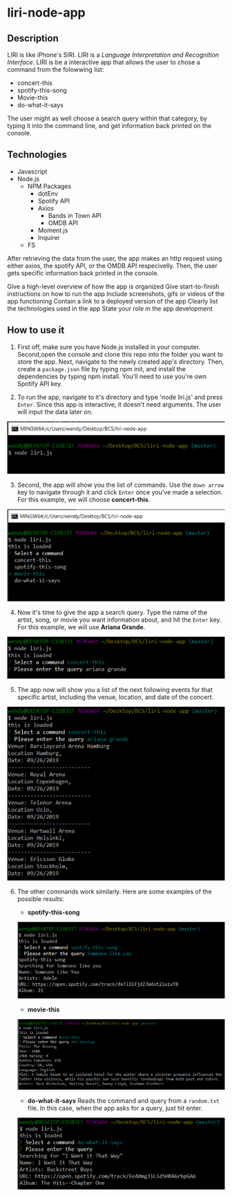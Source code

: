 # liri-node-app

## Description

LIRI is like iPhone's SIRI. LIRI is a *Language Interpretation and Recognition Interface*. LIRI is be a interactive app that allows the user to chose a command from the folowwing list:

* concert-this
* spotify-this-song
* Movie-this
* do-what-it-says

The user might as well choose a search query within that category, by typing it into the command line, and get information back printed on the console.

## Technologies

* Javascript
* Node.js
    * NPM Packages
        * dotEnv
        * Spotify API
        * Axios
            * Bands in Town API
            * OMDB API
        * Moment.js
        * Inquirer
    * FS

After retrieving the data from the user, the app makes an http request using either axios, the spotify API, or the OMDB API respecivelly. Then, the user gets specific information back printed in the console.


Give a high-level overview of how the app is organized
Give start-to-finish instructions on how to run the app
Include screenshots, gifs or videos of the app functioning
Contain a link to a deployed version of the app
Clearly list the technologies used in the app
State your role in the app development

## How to use it

1. First off, make sure you have Node.js installed in your computer. Second,open the console and clone this repo into the folder you want to store the app. Next, navigate to the newly created app's directory. Then, create a `package.json` file by typing npm init, and install the dependencies by typing npm install. You'll need to use you're own Spotify API key.

2. To run the app, navigate to it's directory and type 'node liri.js' and press `Enter`. Since this app is interactive, it doesn't need arguments. The user will input the data later on.


![List of Commands](./screenshots/1.png)


3. Second, the app will show you the list of commands. Use the `down arrow` key to navigate through it and click `Enter` once you've made a selection. For this example, we will choose **concert-this**.


![List of Commands](./screenshots/2.png)


4. Now it's time to give the app a search query. Type the name of the artist, song, or movie you want information about, and hit the `Enter` key. For this example, we will use **Ariana Grande**.


![Search query](./screenshots/8.png)


5. The app now will show you a list of the next following events for that specific artist, including the venue, location, and date of the concert.


![Console Results](./screenshots/9.png)

6. The other commands work similarly. Here are some examples of the possible results:

    * **spotify-this-song**
    
    ![Spotify](./screenshots/5.png)

    * **movie-this**

    ![Movies](./screenshots/6.png)

    * **do-what-it-says** Reads the command and query from a `random.txt` file. In this case, when the app asks for a query, just hit enter.

    ![File](./screenshots/7.png)